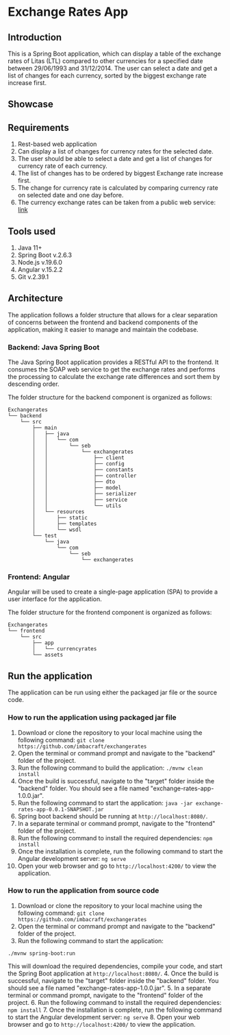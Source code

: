 # Exchange Rates App

## Introduction

This is a Spring Boot application, which can display a table of the exchange rates of Litas (LTL) compared to other currencies for a specified date between 29/06/1993 and 31/12/2014.
The user can select a date and get a list of changes for each currency, sorted by the biggest exchange rate increase first.

## Showcase

## Requirements

1. Rest-based web application
2. Can display a list of changes for currency rates for the selected date.
3. The user should be able to select a date and get a list of changes for currency rate of each currency.
4. The list of changes has to be ordered by biggest Exchange rate increase first.
5. The change for currency rate is calculated by comparing currency rate on selected date and one day before.
6. The currency exchange rates can be taken from a public web service:
   [link](http://www.lb.lt/webservices/ExchangeRates/ExchangeRates.asmx?op=getExchangeRatesByDate)

## Tools used

1. Java 11+
2. Spring Boot v.2.6.3
3. Node.js v.19.6.0
4. Angular v.15.2.2
5. Git v.2.39.1

## Architecture

The application follows a folder structure that allows for a clear separation of concerns between the frontend and backend components of the application, making it easier to manage and maintain the codebase.

### Backend: Java Spring Boot

The Java Spring Boot application provides a RESTful API to the frontend.
It consumes the SOAP web service to get the exchange rates and performs the processing to calculate the exchange rate differences and sort them by descending order.

The folder structure for the backend component is organized as follows:

```
Exchangerates
└── backend
    └── src
        ├── main
        │   ├── java
        │   │   └── com
        │   │       └── seb
        │   │           └── exchangerates
        │   │               ├── client
        │   │               ├── config
        │   │               ├── constants
        │   │               ├── controller
        │   │               ├── dto
        │   │               ├── model
        │   │               ├── serializer
        │   │               ├── service
        │   │               └── utils
        │   └── resources
        │       ├── static
        │       ├── templates
        │       └── wsdl
        └── test
            └── java
                └── com
                    └── seb
                        └── exchangerates
```

### Frontend: Angular

Angular will be used to create a single-page application (SPA) to provide a user interface for the application.

The folder structure for the frontend component is organized as follows:

```
Exchangerates
└── frontend
    └── src
        ├── app
        │   └── currencyrates
        └── assets
```

## Run the application

The application can be run using either the packaged jar file or the source code.

### How to run the application using packaged jar file

1. Download or clone the repository to your local machine using the following command:
`git clone https://github.com/imbacraft/exchangerates`
2. Open the terminal or command prompt and navigate to the "backend" folder of the project.
3. Run the following command to build the application:
`./mvnw clean install`
4. Once the build is successful, navigate to the "target" folder inside the "backend" folder. You should see a file named "exchange-rates-app-1.0.0.jar".
5. Run the following command to start the application:
`java -jar exchange-rates-app-0.0.1-SNAPSHOT.jar`
6. Spring boot backend should be running at `http://localhost:8080/`.
7. In a separate terminal or command prompt, navigate to the "frontend" folder of the project.
8. Run the following command to install the required dependencies:
`npm install`
9. Once the installation is complete, run the following command to start the Angular development server:
`ng serve`
10. Open your web browser and go to `http://localhost:4200/` to view the application.

### How to run the application from source code

1. Download or clone the repository to your local machine using the following command:
`git clone https://github.com/imbacraft/exchangerates`
2. Open the terminal or command prompt and navigate to the "backend" folder of the project.
3. Run the following command to start the application:

```shell
./mvnw spring-boot:run
```

This will download the required dependencies, compile your code, and start the Spring Boot application at `http://localhost:8080/`.
4. Once the build is successful, navigate to the "target" folder inside the "backend" folder. You should see a file named "exchange-rates-app-1.0.0.jar".
5. In a separate terminal or command prompt, navigate to the "frontend" folder of the project.
6. Run the following command to install the required dependencies:
`npm install`
7. Once the installation is complete, run the following command to start the Angular development server:
`ng serve`
8. Open your web browser and go to `http://localhost:4200/` to view the application.

